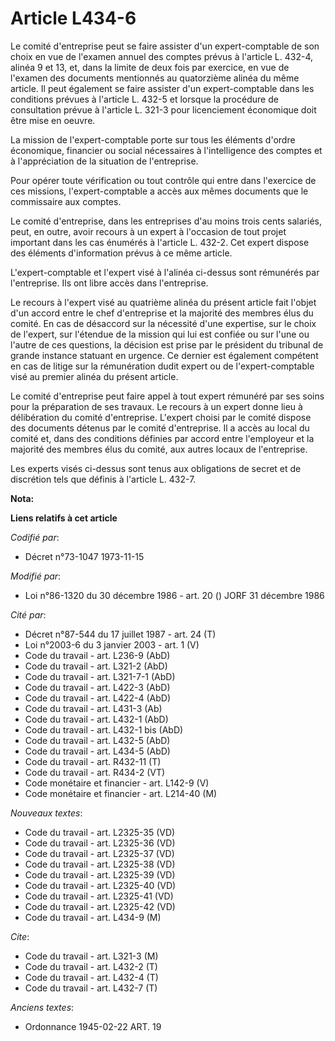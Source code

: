 # Article L434-6

Le comité d'entreprise peut se faire assister d'un expert-comptable de son choix en vue de l'examen annuel des comptes prévus
à l'article L. 432-4, alinéa 9 et 13, et, dans la limite de deux fois par exercice, en vue de l'examen des documents
mentionnés au quatorzième alinéa du même article. Il peut également se faire assister d'un expert-comptable dans les
conditions prévues à l'article L. 432-5 et lorsque la procédure de consultation prévue à l'article L. 321-3 pour licenciement
économique doit être mise en oeuvre.

La mission de l'expert-comptable porte sur tous les éléments d'ordre économique, financier ou social nécessaires à
l'intelligence des comptes et à l'appréciation de la situation de l'entreprise.

Pour opérer toute vérification ou tout contrôle qui entre dans l'exercice de ces missions, l'expert-comptable a accès aux
mêmes documents que le commissaire aux comptes.

Le comité d'entreprise, dans les entreprises d'au moins trois cents salariés, peut, en outre, avoir recours à un expert à
l'occasion de tout projet important dans les cas énumérés à l'article L. 432-2. Cet expert dispose des éléments d'information
prévus à ce même article.

L'expert-comptable et l'expert visé à l'alinéa ci-dessus sont rémunérés par l'entreprise. Ils ont libre accès dans
l'entreprise.

Le recours à l'expert visé au quatrième alinéa du présent article fait l'objet d'un accord entre le chef d'entreprise et la
majorité des membres élus du comité. En cas de désaccord sur la nécessité d'une expertise, sur le choix de l'expert, sur
l'étendue de la mission qui lui est confiée ou sur l'une ou l'autre de ces questions, la décision est prise par le président
du tribunal de grande instance statuant en urgence. Ce dernier est également compétent en cas de litige sur la rémunération
dudit expert ou de l'expert-comptable visé au premier alinéa du présent article.

Le comité d'entreprise peut faire appel à tout expert rémunéré par ses soins pour la préparation de ses travaux. Le recours à
un expert donne lieu à délibération du comité d'entreprise. L'expert choisi par le comité dispose des documents détenus par
le comité d'entreprise. Il a accès au local du comité et, dans des conditions définies par accord entre l'employeur et la
majorité des membres élus du comité, aux autres locaux de l'entreprise.

Les experts visés ci-dessus sont tenus aux obligations de secret et de discrétion tels que définis à l'article L. 432-7.

**Nota:**



**Liens relatifs à cet article**

_Codifié par_:

  - Décret n°73-1047 1973-11-15

_Modifié par_:

  - Loi n°86-1320 du 30 décembre 1986 - art. 20 () JORF 31 décembre 1986

_Cité par_:

  - Décret n°87-544 du 17 juillet 1987 - art. 24 (T)
  - Loi n°2003-6 du 3 janvier 2003 - art. 1 (V)
  - Code du travail - art. L236-9 (AbD)
  - Code du travail - art. L321-2 (AbD)
  - Code du travail - art. L321-7-1 (AbD)
  - Code du travail - art. L422-3 (AbD)
  - Code du travail - art. L422-4 (AbD)
  - Code du travail - art. L431-3 (Ab)
  - Code du travail - art. L432-1 (AbD)
  - Code du travail - art. L432-1 bis (AbD)
  - Code du travail - art. L432-5 (AbD)
  - Code du travail - art. L434-5 (AbD)
  - Code du travail - art. R432-11 (T)
  - Code du travail - art. R434-2 (VT)
  - Code monétaire et financier - art. L142-9 (V)
  - Code monétaire et financier - art. L214-40 (M)

_Nouveaux textes_:

  - Code du travail - art. L2325-35 (VD)
  - Code du travail - art. L2325-36 (VD)
  - Code du travail - art. L2325-37 (VD)
  - Code du travail - art. L2325-38 (VD)
  - Code du travail - art. L2325-39 (VD)
  - Code du travail - art. L2325-40 (VD)
  - Code du travail - art. L2325-41 (VD)
  - Code du travail - art. L2325-42 (VD)
  - Code du travail - art. L434-9 (M)

_Cite_:

  - Code du travail - art. L321-3 (M)
  - Code du travail - art. L432-2 (T)
  - Code du travail - art. L432-4 (T)
  - Code du travail - art. L432-7 (T)

_Anciens textes_:

  - Ordonnance 1945-02-22 ART. 19
